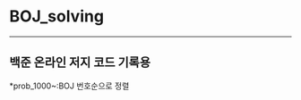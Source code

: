 # BOJ_solving
-----------------------------------------------------
## 백준 온라인 저지 코드 기록용

*prob_1000~:BOJ 번호순으로 정렬
